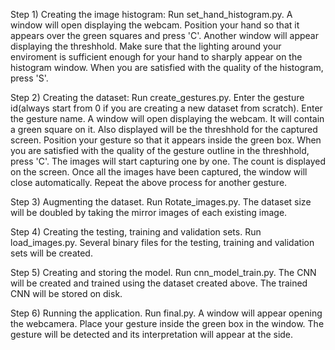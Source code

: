 Step 1)
Creating the image histogram:
	Run set_hand_histogram.py.
	A window will open displaying the webcam.
	Position your hand so that it appears over the green squares and press 'C'.
	Another window will appear displaying the threshhold.
	Make sure that the lighting around your enviroment is sufficient enough for your hand to sharply appear on the histogram window.
	When you are satisfied with the quality of the histogram, press 'S'.


Step 2)
Creating the dataset:
	Run create_gestures.py.
	Enter the gesture id(always start from 0 if you are creating a new dataset from scratch).
	Enter the gesture name.
	A window will open displaying the webcam. It will contain a green square on it.
	Also displayed will be the threshhold for the captured screen.
	Position your gesture so that it appears inside the green box.
	When you are satisfied with the quality of the gesture outline in the threshhold, press 'C'.
	The images will start capturing one by one. The count is displayed on the screen. Once all the images have been captured, the window will close automatically.
	Repeat the above process for another gesture.

Step 3)
Augmenting the dataset.
	Run Rotate_images.py.
	The dataset size will be doubled by taking the mirror images of each existing image.

Step 4)
Creating the testing, training and validation sets.
	Run load_images.py.
	Several binary files for the testing, training and validation sets will be created.

Step 5)
Creating and storing the model.
	Run cnn_model_train.py.
	The CNN will be created and trained using the dataset created above.
	The trained CNN will be stored on disk.

Step 6)
Running the application.
	Run final.py.
	A window will appear opening the webcamera. Place your gesture inside the green box in the window.
	The gesture will be detected and its interpretation will appear at the side.



